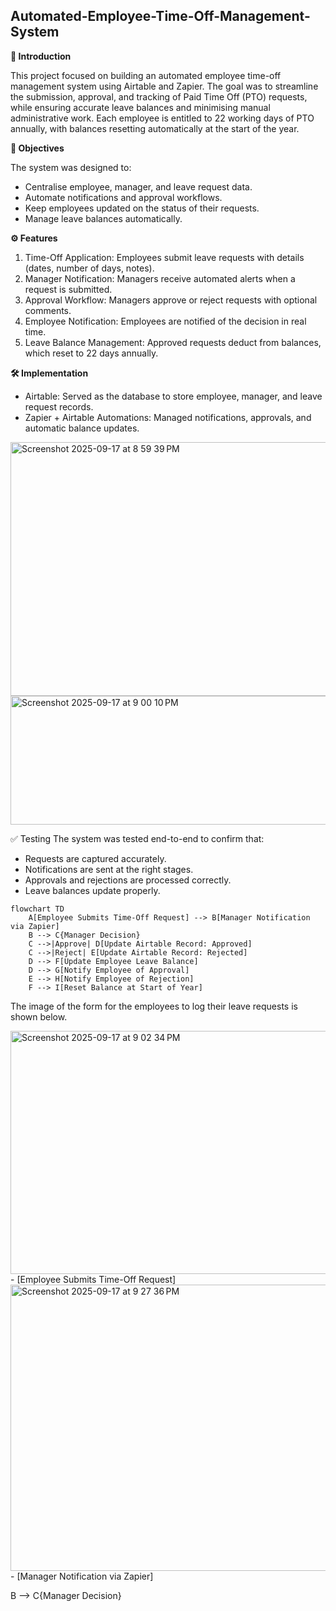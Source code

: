 ## Automated-Employee-Time-Off-Management-System


**📌 Introduction**

This project focused on building an automated employee time-off management system using Airtable and Zapier. The goal was to streamline the submission, approval, and tracking of Paid Time Off (PTO) requests, while ensuring accurate leave balances and minimising manual administrative work. Each employee is entitled to 22 working days of PTO annually, with balances resetting automatically at the start of the year.

**🎯 Objectives**

The system was designed to:

- Centralise employee, manager, and leave request data.
- Automate notifications and approval workflows.
- Keep employees updated on the status of their requests.
- Manage leave balances automatically.

**⚙️ Features**

1. Time-Off Application: Employees submit leave requests with details (dates, number of days, notes).
2. Manager Notification: Managers receive automated alerts when a request is submitted.
3. Approval Workflow: Managers approve or reject requests with optional comments.
4. Employee Notification: Employees are notified of the decision in real time.
5. Leave Balance Management: Approved requests deduct from balances, which reset to 22 days annually.

**🛠️ Implementation**
- Airtable: Served as the database to store employee, manager, and leave request records.
- Zapier + Airtable Automations: Managed notifications, approvals, and automatic balance updates.

<img width="1406" height="406" alt="Screenshot 2025-09-17 at 8 59 39 PM" src="https://github.com/user-attachments/assets/a1c62e8d-938e-4999-b192-62a56af8ac02" />

<img width="1413" height="206" alt="Screenshot 2025-09-17 at 9 00 10 PM" src="https://github.com/user-attachments/assets/c67d23d1-1bc8-409a-ac63-dccf2e4fa93c" />



✅ Testing
The system was tested end-to-end to confirm that:
- Requests are captured accurately.
- Notifications are sent at the right stages.
- Approvals and rejections are processed correctly.
- Leave balances update properly.


```mermaid
flowchart TD
    A[Employee Submits Time-Off Request] --> B[Manager Notification via Zapier]
    B --> C{Manager Decision}
    C -->|Approve| D[Update Airtable Record: Approved]
    C -->|Reject| E[Update Airtable Record: Rejected]
    D --> F[Update Employee Leave Balance]
    D --> G[Notify Employee of Approval]
    E --> H[Notify Employee of Rejection]
    F --> I[Reset Balance at Start of Year]
```





The image of the form for the employees to log their leave requests is shown below.

<img width="638" height="389" alt="Screenshot 2025-09-17 at 9 02 34 PM" src="https://github.com/user-attachments/assets/91163f70-bfae-4b0f-9311-d578129e8c69" />
- [Employee Submits Time-Off Request]



<img width="1051" height="458" alt="Screenshot 2025-09-17 at 9 27 36 PM" src="https://github.com/user-attachments/assets/784f04a9-30ee-456c-9419-5d909fc22018" />
- [Manager Notification via Zapier]




B --> C{Manager Decision}




